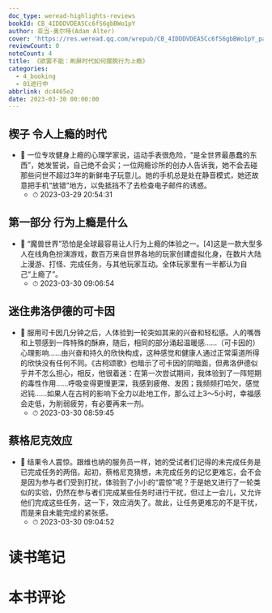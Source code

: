 ```yaml
---
doc_type: weread-highlights-reviews
bookId: CB_4IDDDVDEA5Cc6fS6gbBWo1pY
author: 亚当·奥尔特(Adam Alter)
cover: 'https://res.weread.qq.com/wrepub/CB_4IDDDVDEA5Cc6fS6gbBWo1pY_parsecover'
reviewCount: 0
noteCount: 4
title: 《欲罢不能：刷屏时代如何摆脱行为上瘾》
categories:
  - 4_booking
  - 01进行中
abbrlink: dc4465e2
date: 2023-03-30 00:00:00
---
```



## 楔子 令人上瘾的时代


- 📌 一位专攻健身上瘾的心理学家说，运动手表很危险，“是全世界最愚蠢的东西”，她发誓说，自己绝不会买；一位网瘾诊所的创办人告诉我，她不会去碰那些问世不超过3年的新鲜电子玩意儿。她的手机总是处在静音模式，她还故意把手机“放错”地方，以免抵挡不了去检查电子邮件的诱惑。 
    - ⏱ 2023-03-29 20:54:31 
## 第一部分 行为上瘾是什么


- 📌 “魔兽世界”恐怕是全球最容易让人行为上瘾的体验之一。[4]这是一款大型多人在线角色扮演游戏，数百万来自世界各地的玩家创建虚拟化身，在数片大陆上漫游、打怪、完成任务，与其他玩家互动。全体玩家里有一半都认为自己“上瘾了”。 
    - ⏱ 2023-03-30 09:06:54 
## 迷住弗洛伊德的可卡因


- 📌 服用可卡因几分钟之后，人体验到一轮突如其来的兴奋和轻松感。人的嘴唇和上颚感到一阵特殊的酥麻，随后，相同的部分涌起温暖感……（可卡因的）心理影响……由兴奋和持久的欣快构成，这种感觉和健康人通过正常渠道所得的欣快没有任何不同。《古柯颂歌》也暗示了可卡因的阴暗面，但弗洛伊德似乎并不怎么担心，相反，他很着迷：在第一次尝试期间，我体验到了一阵短期的毒性作用……呼吸变得更慢更深，我感到疲倦、发困；我频频打哈欠，感觉迟钝……如果人在古柯的影响下全力以赴地工作，那么过上3～5小时，幸福感会走低，为削弱疲劳，有必要再来一剂。 
    - ⏱ 2023-03-30 08:59:45 
## 蔡格尼克效应


- 📌 结果令人震惊。跟维也纳的服务员一样，她的受试者们记得的未完成任务是已完成任务的两倍。起初，蔡格尼克猜想，未完成任务的记忆更难忘，会不会是因为参与者们受到打扰，体验到了小小的“震惊”呢？于是她又进行了一轮类似的实验，仍然在参与者们完成某些任务时进行干扰，但过上一会儿，又允许他们完成这些任务，这一下，效应消失了。故此，让任务更难忘的不是干扰，而是来自未能完成的紧张感。 
    - ⏱ 2023-03-30 09:04:52 

# 读书笔记


# 本书评论
